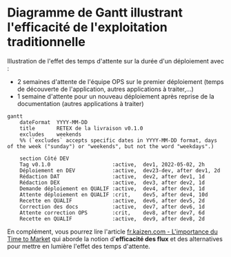 # Diagramme de Gantt illustrant l'efficacité de l'exploitation traditionnelle

Illustration de l'effet des temps d'attente sur la durée d'un déploiement avec :

* 2 semaines d'attente de l'équipe OPS sur le premier déploiement (temps de découverte de l'application, autres applications à traiter,...)
* 1 semaine d'attente pour un nouveau déploiement après reprise de la documentation (autres applications à traiter)

```mermaid
gantt
    dateFormat  YYYY-MM-DD
    title       RETEX de la livraison v0.1.0
    excludes    weekends
    %% (`excludes` accepts specific dates in YYYY-MM-DD format, days of the week ("sunday") or "weekends", but not the word "weekdays".)

    section Côté DEV
    Tag v0.1.0                    :active,  dev1, 2022-05-02, 2h
    Déploiement en DEV            :active,  dev23-dev, after dev1, 2d
    Rédaction DAT                 :active,  dev2, after dev1, 1d
    Rédaction DEX                 :active,  dev3, after dev2, 1d
    Demande déploiement en QUALIF :active,  dev4, after dev3, 1d
    Attente déploiement en QUALIF :crit,    dev5, after dev4, 10d
    Recette en QUALIF             :active,  dev6, after dev5, 2d
    Correction des docs           :active,  dev7, after dev6, 1d
    Attente correction OPS        :crit,    dev8, after dev7, 6d
    Recette en QUALIF             :active,  dev9, after dev8, 2d
```

En complément, vous pourrez lire l'article [fr.kaizen.com - L'importance du Time to Market](https://kaizen.com/fr/publications/importance-time-to-market-fr/) qui aborde la notion d'**efficacité des flux** et des alternatives pour mettre en lumière l'effet des temps d'attente.
